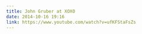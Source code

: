 ```yaml
---
title: John Gruber at XOXO 
date: 2014-10-16 19:16
link: https://www.youtube.com/watch?v=ufKFStaFsZs
---
```

